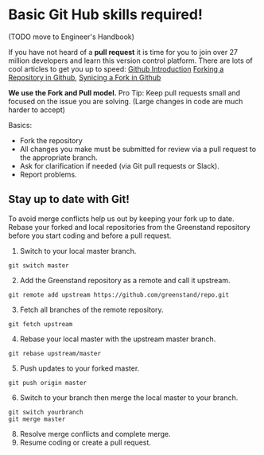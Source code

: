 # Basic Git Hub skills required!

(TODO move to Engineer's Handbook)

If you have not heard of a **pull request** it is time for you to join over 27 million developers and learn this version control platform. There are lots of cool articles to get you up to speed: [Github Introduction](https://guides.github.com/introduction/flow/) [Forking a Repository in Github](https://help.github.com/articles/fork-a-repo/), [Synicing a Fork in Github](https://help.github.com/articles/syncing-a-fork/)

**We use the Fork and Pull model.** Pro Tip: Keep pull requests small and focused on the issue you are solving. (Large changes in code are much harder to accept)

Basics:

* Fork the repository
* All changes you make must be submitted for review via a pull request to the appropriate branch.
* Ask for clarification if needed (via Git pull requests or Slack).
* Report problems.

## Stay up to date with Git!

To avoid merge conflicts help us out by keeping your fork up to date. Rebase your forked and local repositories from the Greenstand repository before you start coding and before a pull request.

1. Switch to your local master branch.

```
git switch master
```

2. Add the Greenstand repository as a remote and call it upstream.

```
git remote add upstream https://github.com/greenstand/repo.git
```

3. Fetch all branches of the remote repository.

```
git fetch upstream
```

4. Rebase your local master with the upstream master branch.

```
git rebase upstream/master
```

5. Push updates to your forked master.

```
git push origin master
```

6. Switch to your branch then merge the local master to your branch.

```
git switch yourbranch
git merge master
```

8. Resolve merge conflicts and complete merge.
9. Resume coding or create a pull request.
